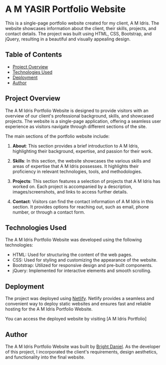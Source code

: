 # A M YASIR Portfolio Website

This is a single-page portfolio website created for my client, A M Idris. The website showcases information about the client, their skills, projects, and contact details. The project was built using HTML, CSS, Bootstrap, and jQuery, resulting in a beautiful and visually appealing design.

## Table of Contents

- [Project Overview](#project-overview)
- [Technologies Used](#technologies-used)
- [Deployment](#deployment)
- [Author](#author)

## Project Overview

The A M Idris Portfolio Website is designed to provide visitors with an overview of our client's professional background, skills, and showcased projects. The website is a single-page application, offering a seamless user experience as visitors navigate through different sections of the site.

The main sections of the portfolio website include:

1. **About**: This section provides a brief introduction to A M Idris, highlighting their background, expertise, and passion for their work.

2. **Skills**: In this section, the website showcases the various skills and areas of expertise that A M Idris possesses. It highlights their proficiency in relevant technologies, tools, and methodologies.

3. **Projects**: This section features a selection of projects that A M Idris has worked on. Each project is accompanied by a description, images/screenshots, and links to access further details.

4. **Contact**: Visitors can find the contact information of A M Idris in this section. It provides options for reaching out, such as email, phone number, or through a contact form.

## Technologies Used

The A M Idris Portfolio Website was developed using the following technologies:

- HTML: Used for structuring the content of the web pages.
- CSS: Used for styling and customizing the appearance of the website.
- Bootstrap: Utilized for responsive design and pre-built components.
- jQuery: Implemented for interactive elements and smooth scrolling.

## Deployment

The project was deployed using [Netlify](https://www.netlify.com/). Netlify provides a seamless and convenient way to deploy static websites and ensures fast and reliable hosting for the A M Idris Portfolio Website.

You can access the deployed website by visiting [A M Idris Portfolio]

## Author

The A M Idris Portfolio Website was built by [Bright Daniel](https://github.com/Yasir324). As the developer of this project, I incorporated the client's requirements, design aesthetics, and functionality into the final website.
